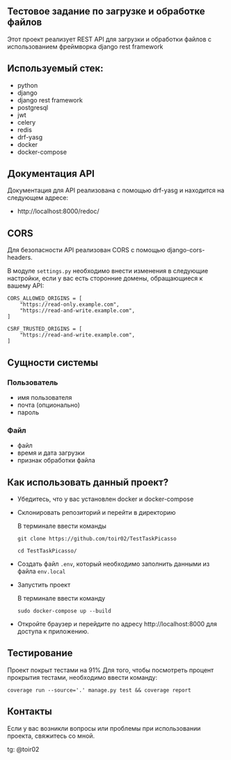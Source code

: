 ## Тестовое задание по загрузке и обработке файлов
Этот проект реализует REST API для загрузки и обработки файлов с использованием фреймворка django rest framework

## Используемый стек:
- python
- django
- django rest framework
- postgresql
- jwt
- celery
- redis
- drf-yasg
- docker
- docker-compose

## Документация API
Документация для API реализована с помощью drf-yasg и находится на следующем адресе:
* http://localhost:8000/redoc/

## CORS
Для безопасности API реализован CORS с помощью django-cors-headers. 

В модуле ``settings.py`` необходимо внести изменения в следующие настройки, если у вас есть сторонние домены, обращающиеся к вашему API:

```
CORS_ALLOWED_ORIGINS = [
    "https://read-only.example.com",
    "https://read-and-write.example.com",
]

CSRF_TRUSTED_ORIGINS = [
    "https://read-and-write.example.com",
]
```

## Сущности системы
### Пользователь
- имя пользователя
- почта (опционально)
- пароль
### Файл
- файл
- время и дата загрузки
- признак обработки файла

## Как использовать данный проект?
- Убедитесь, что у вас установлен docker и docker-compose
- Склонировать репозиторий и перейти в директорию
  
  В терминале ввести команды
  ```
  git clone https://github.com/toir02/TestTaskPicasso
  ```
  ```
  cd TestTaskPicasso/
  ```
- Создать файл ``.env``, который необходимо заполнить данными из файла ``env.local``
- Запустить проект
  
  В терминале ввести команду
  ```
  sudo docker-compose up --build
  ```
- Откройте браузер и перейдите по адресу http://localhost:8000 для доступа к приложению.

## Тестирование
Проект покрыт тестами на 91%
Для того, чтобы посмотреть процент прокрытия тестами, необходимо ввести команду:
```
coverage run --source='.' manage.py test && coverage report
```

## Контакты

Если у вас возникли вопросы или проблемы при использовании проекта, свяжитесь со мной.

tg: @toir02
